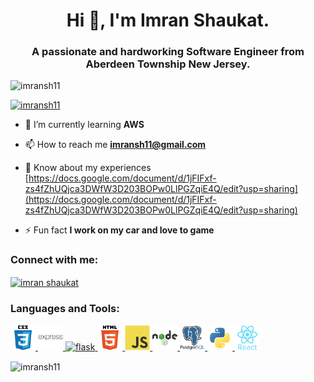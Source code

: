 <h1 align="center">Hi 👋, I'm Imran Shaukat.</h1>
<h3 align="center">A passionate and hardworking Software Engineer from Aberdeen Township New Jersey.</h3>

<p align="left"> <img src="https://komarev.com/ghpvc/?username=imransh11&label=Profile%20views&color=0e75b6&style=flat" alt="imransh11" /> </p>

<p align="left"> <a href="https://github.com/ryo-ma/github-profile-trophy"><img src="https://github-profile-trophy.vercel.app/?username=imransh11" alt="imransh11" /></a> </p>

- 🌱 I’m currently learning **AWS**

- 📫 How to reach me **imransh11@gmail.com**

- 📄 Know about my experiences [https://docs.google.com/document/d/1jFIFxf-zs4fZhUQjca3DWfW3D203BOPw0LlPGZqiE4Q/edit?usp=sharing](https://docs.google.com/document/d/1jFIFxf-zs4fZhUQjca3DWfW3D203BOPw0LlPGZqiE4Q/edit?usp=sharing)

- ⚡ Fun fact **I work on my car and love to game**

<h3 align="left">Connect with me:</h3>
<p align="left">
<a href="https://linkedin.com/in/imran shaukat" target="blank"><img align="center" src="https://raw.githubusercontent.com/rahuldkjain/github-profile-readme-generator/master/src/images/icons/Social/linked-in-alt.svg" alt="imran shaukat" height="30" width="40" /></a>
</p>

<h3 align="left">Languages and Tools:</h3>
<p align="left"> <a href="https://www.w3schools.com/css/" target="_blank" rel="noreferrer"> <img src="https://raw.githubusercontent.com/devicons/devicon/master/icons/css3/css3-original-wordmark.svg" alt="css3" width="40" height="40"/> </a> <a href="https://expressjs.com" target="_blank" rel="noreferrer"> <img src="https://raw.githubusercontent.com/devicons/devicon/master/icons/express/express-original-wordmark.svg" alt="express" width="40" height="40"/> </a> <a href="https://flask.palletsprojects.com/" target="_blank" rel="noreferrer"> <img src="https://www.vectorlogo.zone/logos/pocoo_flask/pocoo_flask-icon.svg" alt="flask" width="40" height="40"/> </a> <a href="https://www.w3.org/html/" target="_blank" rel="noreferrer"> <img src="https://raw.githubusercontent.com/devicons/devicon/master/icons/html5/html5-original-wordmark.svg" alt="html5" width="40" height="40"/> </a> <a href="https://developer.mozilla.org/en-US/docs/Web/JavaScript" target="_blank" rel="noreferrer"> <img src="https://raw.githubusercontent.com/devicons/devicon/master/icons/javascript/javascript-original.svg" alt="javascript" width="40" height="40"/> </a> <a href="https://nodejs.org" target="_blank" rel="noreferrer"> <img src="https://raw.githubusercontent.com/devicons/devicon/master/icons/nodejs/nodejs-original-wordmark.svg" alt="nodejs" width="40" height="40"/> </a> <a href="https://www.postgresql.org" target="_blank" rel="noreferrer"> <img src="https://raw.githubusercontent.com/devicons/devicon/master/icons/postgresql/postgresql-original-wordmark.svg" alt="postgresql" width="40" height="40"/> </a> <a href="https://www.python.org" target="_blank" rel="noreferrer"> <img src="https://raw.githubusercontent.com/devicons/devicon/master/icons/python/python-original.svg" alt="python" width="40" height="40"/> </a> <a href="https://reactjs.org/" target="_blank" rel="noreferrer"> <img src="https://raw.githubusercontent.com/devicons/devicon/master/icons/react/react-original-wordmark.svg" alt="react" width="40" height="40"/> </a> </p>

<p><img align="center" src="https://github-readme-stats.vercel.app/api/top-langs?username=imransh11&show_icons=true&locale=en&layout=compact" alt="imransh11" /></p>
